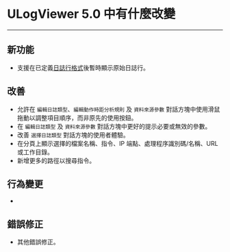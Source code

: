 ﻿# ULogViewer 5.0 中有什麼改變
 ---

## 新功能
+ 支援在已定義[日誌行格式](https://carinastudio.azurewebsites.net/ULogViewer/HowToReadAndParseLogs#LogPatterns)後暫時顯示原始日誌行。

## 改善
+ 允許在 ```編輯日誌類型```、```編輯動作時距分析規則``` 及 ```資料來源參數``` 對話方塊中使用滑鼠拖動以調整項目順序，而非原先的使用按鈕。
+ 在 ```編輯日誌類型``` 及 ```資料來源參數``` 對話方塊中更好的提示必要或無效的參數。
+ 改善 ```選擇日誌類型``` 對話方塊的使用者體驗。
+ 在分頁上顯示選擇的檔案名稱、指令、IP 端點、處理程序識別碼/名稱、URL 或工作目錄。
+ 新增更多的路徑以搜尋指令。

## 行為變更
+ 

## 錯誤修正
+ 其他錯誤修正。